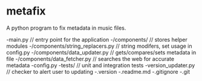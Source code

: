 # metafix

A python program to fix metadata in music files.


-main.py // entry point for the application
-/components/ // stores helper modules
-/components/string_replacers.py // string modifers, set usage in config.py
-/components/data_updater.py // gets/compares/sets metadata in file
-/components/data_fetcher.py // searches the web for accurate metadata
-config.py
-tests/ // unit and integration tests
-version_updater.py // checker to alert user to updating
-.version
-.readme.md
-.gitignore
-.git
